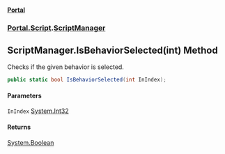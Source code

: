 #### [Portal](index.md 'index')
### [Portal.Script](Portal.Script.md 'Portal.Script').[ScriptManager](ScriptManager.md 'Portal.Script.ScriptManager')

## ScriptManager.IsBehaviorSelected(int) Method

Checks if the given behavior is selected.

```csharp
public static bool IsBehaviorSelected(int InIndex);
```
#### Parameters

<a name='Portal.Script.ScriptManager.IsBehaviorSelected(int).InIndex'></a>

`InIndex` [System.Int32](https://docs.microsoft.com/en-us/dotnet/api/System.Int32 'System.Int32')

#### Returns
[System.Boolean](https://docs.microsoft.com/en-us/dotnet/api/System.Boolean 'System.Boolean')